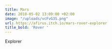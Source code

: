 ```yaml
---
title: Mars
date: 2018-05-02 13:09:00 +02:00
image: "/uploads/vcFvG3S.png"
url: https://afirus.itch.io/mars-rover-explorer
title_bold: 'Rover '
---
```


Explorer
